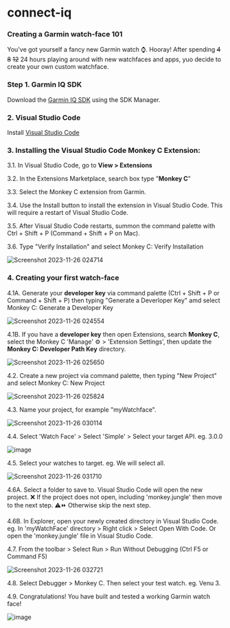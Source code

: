 # connect-iq

### Creating a Garmin watch-face 101

You've got yourself a fancy new Garmin watch ⌚.
Hooray!
After spending ~~4~~ ~~8~~ ~~12~~ 24 hours playing around with new watchfaces and apps, yuo decide to create your own custom watchface.

### Step 1. Garmin IQ SDK

Download the [Garmin IQ SDK](https://developer.garmin.com/connect-iq/sdk/) using the SDK Manager.

### 2. Visual Studio Code

Install [Visual Studio Code](https://code.visualstudio.com/Download)

### 3. Installing the Visual Studio Code Monkey C Extension:

3.1. In Visual Studio Code, go to
**View > Extensions**

3.2. In the Extensions Marketplace, search box type "**Monkey C**"

3.3. Select the Monkey C extension from Garmin.

3.4. Use the Install button to install the extension in Visual Studio Code. This will require a restart of Visual Studio Code.

3.5. After Visual Studio Code restarts, summon the command palette with Ctrl + Shift + P (Command + Shift + P on Mac).

3.6. Type "Verify Installation" and select Monkey C: Verify Installation

![Screenshot 2023-11-26 024714](https://github.com/AndrewKhassapov/connect-iq/assets/53222142/ef6641dd-2bd2-4006-8368-9f0a3bd3f856)

### 4. Creating your first watch-face

4.1A. Generate your **developer key** via command palette (Ctrl + Shift + P or Command + Shift + P) then typing "Generate a Deverloper Key" amd select Monkey C: Generate a Developer Key

![Screenshot 2023-11-26 024554](https://github.com/AndrewKhassapov/connect-iq/assets/53222142/bc510fca-3ff6-4df1-9e97-98a706ee2ef3)

4.1B. If you have a **developer key** then open Extensions, search **Monkey C**, select the Monkey C 'Manage' :gear: > 'Extension Settings', then update the **Monkey C: Developer Path Key** directory.

![Screenshot 2023-11-26 025650](https://github.com/AndrewKhassapov/connect-iq/assets/53222142/ed410407-2e04-482d-8982-eabf5c66158e)

4.2. Create a new project via command palette, then typing "New Project" and select Monkey C: New Project

![Screenshot 2023-11-26 025824](https://github.com/AndrewKhassapov/connect-iq/assets/53222142/6316024d-a507-4955-868c-49b7a8987c30)

4.3. Name your project, for example "myWatchface".

![Screenshot 2023-11-26 030114](https://github.com/AndrewKhassapov/connect-iq/assets/53222142/608971f1-01d9-4917-8a1b-9ec4a26ce1e2)

4.4. Select 'Watch Face' > Select 'Simple' > Select your target API. eg. 3.0.0

![image](https://github.com/AndrewKhassapov/connect-iq/assets/53222142/e3e3aa16-9d0b-4beb-99c1-f3f5327853d7)

4.5. Select your watches to target. eg. We will select all.

![Screenshot 2023-11-26 031710](https://github.com/AndrewKhassapov/connect-iq/assets/53222142/ed0474ff-4ec1-4b6b-a0c7-1fb712392d2e)

4.6A. Select a folder to save to. Visual Studio Code will open the new project. ❌ If the project does not open, including 'monkey.jungle' then move to the next step. ⚠️⏩ Otherwise skip the next step.

4.6B. In Explorer, open your newly created directory in Visual Studio Code. eg. In 'myWatchFace' directory > Right click > Select Open With Code. Or open the 'monkey.jungle' file in Visual Studio Code.

4.7. From the toolbar > Select Run > Run Without Debugging (Ctrl F5 or Command F5)

![Screenshot 2023-11-26 032721](https://github.com/AndrewKhassapov/connect-iq/assets/53222142/635c4c97-7b40-4e6e-a558-eb468f901f87)

4.8. Select Debugger > Monkey C. Then select your test watch. eg. Venu 3.

4.9. Congratulations! You have built and tested a working Garmin watch face!

![image](https://github.com/AndrewKhassapov/connect-iq/assets/53222142/d77317ca-ffab-4d22-a490-6552e0434141)

